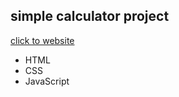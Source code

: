 ## simple calculator project 

[click to website](https://irismazzuca.github.io/calculator/)

- HTML
- CSS
- JavaScript
